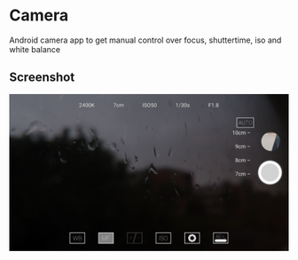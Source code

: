 # Camera
Android camera app to get manual control over focus, shuttertime, iso and white balance

## Screenshot
![Screenshot](camera.png)
